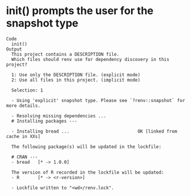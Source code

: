 # init() prompts the user for the snapshot type

    Code
      init()
    Output
      This project contains a DESCRIPTION file.
      Which files should renv use for dependency discovery in this project?
      
      1: Use only the DESCRIPTION file. (explicit mode)
      2: Use all files in this project. (implicit mode)
      
      Selection: 1
      
      - Using 'explicit' snapshot type. Please see `?renv::snapshot` for more details.
      
      - Resolving missing dependencies ... 
      # Installing packages ---
      
      - Installing bread ...                          OK [linked from cache in XXs]
      
      The following package(s) will be updated in the lockfile:
      
      # CRAN ---
      - bread   [* -> 1.0.0]
      
      The version of R recorded in the lockfile will be updated:
      - R       [* -> <r-version>]
      
      - Lockfile written to "<wd>/renv.lock".

